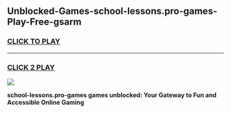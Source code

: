
## Unblocked-Games-school-lessons.pro-games-Play-Free-gsarm
<h3>
<a href="https://premium76.site?title=school-lessons.pro-games&ref=21A">CLICK TO PLAY</a></h3>
<hr>

<h3>
<a href="https://premium76.site?title=school-lessons.pro-games&ref=21A">CLICK 2 PLAY</a>
  
</h3>

<a href="https://premium76.site?title=school-lessons.pro-games&ref=21A"><img src="https://clearcache.store/games.png"></a>


**school-lessons.pro-games games unblocked: Your Gateway to Fun and Accessible Online Gaming**

